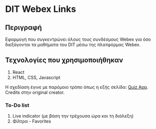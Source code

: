 # DIT Webex Links

## Περιγραφή 

Εφαρμογή που συγκεντρώνει όλους τους συνδέσμους Webex για όσο διεξάγονται τα μαθήματα του DIT μέσω της πλατφόρμας Webex.

## Τεχνολογίες που χρησιμοποιήθηκαν

1. React
2. HTML, CSS, Javascript

Η σχεδίαση έγινε με παρόμοιο τρόπο όπως η εξής σελίδα: [Quiz App](https://starlit-daffodil-2e4733.netlify.app/). 
Credits στην original creator.

### To-Do list
1. Live indicator (με βάση την τρέχουσα ώρα και τη διάλεξη)
2. Φίλτρα - Favorites